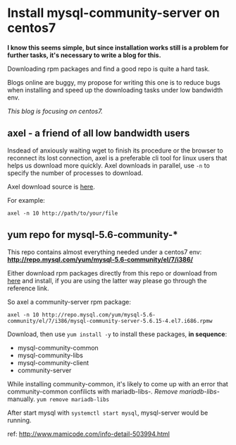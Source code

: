 # Install mysql-community-server on centos7

**I know this seems simple, but since installation works still is a problem for further tasks, it's necessary to write a blog for this.**

Downloading rpm packages and find a good repo is quite a hard task.

Blogs online are buggy, my propose for writing this one is to reduce bugs when installing and speed up the downloading tasks under low bandwidth env.

*This blog is focusing on centos7.*

## axel - a friend of all low bandwidth users

Insdead of anxiously waiting wget to finish its procedure or the browser to reconnect its lost connection, axel is a preferable cli tool for linux users that helps us download more quickly.
Axel downloads in parallel, use ```-n``` to specify the number of processes to download.

Axel download source is [here](http://dl.fedoraproject.org/pub/epel/7/x86_64/a/axel-2.4-9.el7.x86_64.rpm).

For example:
```
axel -n 10 http://path/to/your/file
```

## yum repo for mysql-5.6-community-*

This repo contains almost everything needed under a centos7 env:
**http://repo.mysql.com/yum/mysql-5.6-community/el/7/i386/**

Either download rpm packages directly from this repo or download from [here]( http://repo.mysql.com/mysql-community-release-el7-5.noarch.rpm
) and install, if you are using the latter way please go through the reference link.

So axel a community-server rpm package:

```
axel -n 10 http://repo.mysql.com/yum/mysql-5.6-community/el/7/i386/mysql-community-server-5.6.15-4.el7.i686.rpmw
```

Download, then use ```yum install -y``` to install these packages, **in sequence**:

 - mysql-community-common
 - mysql-community-libs
 - mysql-community-client
 - community-server

While installing community-common, it's likely to come up with an error that community-common confilicts with mariadb-libs-*. Remove mariadb-libs-* manually. ```yum remove mariadb-libs```

After start mysql with ```systemctl start mysql```, mysql-server would be running.

ref:
http://www.mamicode.com/info-detail-503994.html

